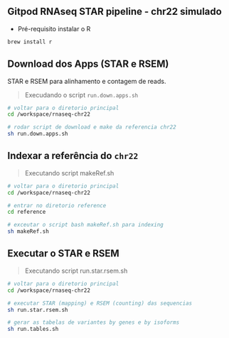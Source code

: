 ## Gitpod RNAseq STAR pipeline - chr22 simulado

* Pré-requisito instalar o R

```bash
brew install r
```

## Download dos Apps (STAR e RSEM)
STAR e RSEM para alinhamento e contagem de reads.

> Execudando o script `run.down.apps.sh`
```bash
# voltar para o diretorio principal
cd /workspace/rnaseq-chr22

# rodar script de download e make da referencia chr22
sh run.down.apps.sh 
```
## Indexar a referência do `chr22`

> Executando script makeRef.sh
```bash
# voltar para o diretorio principal
cd /workspace/rnaseq-chr22

# entrar no diretorio reference
cd reference

# exceutar o script bash makeRef.sh para indexing
sh makeRef.sh
```

## Executar o STAR e RSEM

> Executando script run.star.rsem.sh
```bash
# voltar para o diretorio principal
cd /workspace/rnaseq-chr22

# executar STAR (mapping) e RSEM (counting) das sequencias
sh run.star.rsem.sh

# gerar as tabelas de variantes by genes e by isoforms
sh run.tables.sh
```
